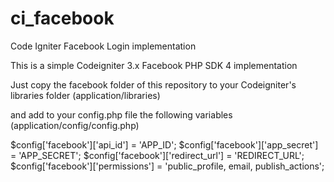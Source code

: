 # ci_facebook
Code Igniter Facebook Login implementation

This is a simple Codeigniter 3.x Facebook PHP SDK 4 implementation

Just copy the facebook folder of this repository to your Codeigniter's libraries folder (application/libraries)

and add to your config.php file the following variables (application/config/config.php)

$config['facebook']['api_id'] = 'APP_ID';
$config['facebook']['app_secret'] = 'APP_SECRET';
$config['facebook']['redirect_url'] = 'REDIRECT_URL';
$config['facebook']['permissions'] = 'public_profile, email, publish_actions';
